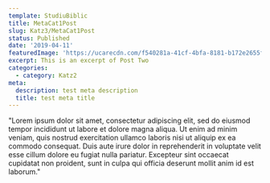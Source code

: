 ```yaml
---
template: StudiuBiblic
title: MetaCat1Post
slug: Katz3/MetaCat1Post
status: Published
date: '2019-04-11'
featuredImage: 'https://ucarecdn.com/f540281a-41cf-4bfa-8181-b172e2655fba/-/crop/1632x1777/0,672/-/preview/'
excerpt: This is an excerpt of Post Two
categories:
  - category: Katz2
meta:
  description: test meta description
  title: test meta title
---
```


"Lorem ipsum dolor sit amet, consectetur adipiscing elit, sed do eiusmod tempor incididunt ut labore et dolore magna aliqua. Ut enim ad minim veniam, quis nostrud exercitation ullamco laboris nisi ut aliquip ex ea commodo consequat. Duis aute irure dolor in reprehenderit in voluptate velit esse cillum dolore eu fugiat nulla pariatur. Excepteur sint occaecat cupidatat non proident, sunt in culpa qui officia deserunt mollit anim id est laborum."
